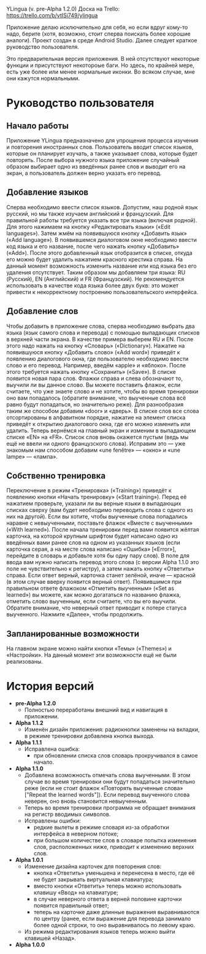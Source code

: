 YLingua
(v. pre-Alpha 1.2.0)
Доска на Trello: https://trello.com/b/vtISi749/ylingua

Приложение делаю исключительно для себя, но если вдруг кому-то надо, берите (хотя, возможно, стоит сперва поискать более хорошие аналоги).
Проект создан в среде Android Studio.
Далее следует краткое руководство пользователя.

Это предварительная версия приложения. В ней отсутствуют некоторые функции и присутствуют некотороые баги. Но здесь, по крайней мере, есть уже более или менее нормальные иконки. Во всяком случае, мне они кажутся нормальными.

# Руководство пользователя
## Начало работы
Приложение YLingua предназначено для упрощения процесса изучения и повторения иностранных слов. Пользователь вводит список языков, которые он планирует изучать, а также указывает слова, которые будет повторять. После выбора нужного языка приложение случайный образом выбирает одно из введённых ранее слов и выводит его на экран, а пользователь должен верно указать его перевод.

## Добавление языков
Сперва необходимо ввести список языков. Допустим, наш родной язык русский, но мы также изучаем английский и французский. Для правильной работы требуется указать все три языка (включая родной).
Для этого нажимаем на кнопку «Редактировать языки» («Edit languages»). Затем жмём на появившуюся кнопку «Добавить язык» («Add language»). В появившемся диалоговом окне необходимо ввести код языка и его название, после чего нажать кнопку «Добавить» («Add»). После этого добавленный язык отобразится в списке, откуда его можно будет удалить нажатием красного крестика справа. На данный момент возможность изменить название или код языка без его удаления отсутствует.
Таким образом мы добавляем три языка: RU (Русский), EN (Английский) и FR (Французский). Не рекомендуется использовать в качестве кода языка более двух букв: это может привести к некорректному построению пользовательского интерфейса.

## Добавление слов
Чтобы добавить в приложение слова, сперва необходимо выбрать два языка (язык самого слова и перевода) с помощью выпадающих списков в верхней части экрана. В качестве примера выберем RU и EN. После этого надо нажать на кнопку «Словарь» («Dictionary»).
Нажатие на появившуюся кнопку «Добавить слово» («Add word») приведёт к появлению диалогового окна, где пользователю необходимо ввести слово и его перевод. Например, введём «apple» и «яблоко». После этого требуется нажать кнопку «Сохранить» («Save»). В списке появится новая пара слов. Флажки справа и слева обозначают то, выучили ли вы данное слово. Вы можете поставить флажок, если считаете, что уже знаете слово и не хотите, чтобы во время тренировки оно вам попадалось (обратите внимание, что выученные слова всё равно будут попадаться, но значительно реже). Для разнообразия таким же способом добавим «door» и «дверь». В списке слов все слова отсортированы в алфавитном порядке, нажатие на элемент списка приведёт к открытию диалогового окна, где его можно изменить или удалить.
Теперь вернёмся на главный экран и изменим в выпадающем списке «EN» на «FR». Список слов вновь окажется пустым (ведь мы ещё не ввели ни одного французского слова). Исправим это — уже знакомым нам способом добавим «une fenêtre» — «окно» и «une lampe» — «лампа».

## Собственно тренировка
Переключение в режим «Тренировка» («Training») приведёт к появлению кнопки «Начать тренировку» («Start training»). Перед её нажатием проверьте, указали ли вы верные языки в выпадающих списках сверху (вам будет необходимо переводить слова с одного из них на другой). Если вы хотите, чтобы выученные слова попадались наравне с невыученными, поставьте флажок «Вместе с выученными» («With learned»). После начала тренировки перед вами появится жёлтая карточка, на которой крупным шрифтом будет написано одно из введённых вами ранее слов на одном из указанных языков (если карточка серая, а на месте слова написано «Ошибка» \[«Error»], перейдите в словарь и добавьте хотя бы одну пару слов). В поле для ввода вам нужно написать перевод этого слова (с версии Alpha 1.1.0 это поле не чувствительно к регистру), а затем нажать кнопку «Ответить» справа. Если ответ верный, карточка станет зелёной, иначе — красной (в этом случае вверху появится верный ответ). Появившимся при правильном ответе флажоком «Отметить выученным» («Set as learned») вы можете, как можно догататься по названию флажка, отметить слово выученным, если считаете, что вы его выучили. Обратите внимание, что неверный ответ приводит к потере статуса выученного. Нажмите «Далее», чтобы продолжить.

## Запланированные возможности
На главном экране можно найти кнопки «Темы» («Themes») и «Настройки». На данный момент эти возможности ещё не были реализованы.

# История версий
- **pre-Alpha 1.2.0**
  - Полностью переработаны внешний вид и навигация в приложении.
- **Alpha 1.1.2**
  - Изменён дизайн приложения: радиокнопки заменены на вкладки, в режиме тренировки добавлена кнопка выхода.
- **Alpha 1.1.1**
  - Исправлена ошибка:
    - при обновлении списка слов словарь прокручивался в самое начало.
- **Alpha 1.1.0**
  - Добавлена возможность отмечать слова выученными. В этом случае во время тренировки они будут попадаться значительно реже (если не стоит флажок «Повторять выученные слова» \["Repeat the learned words"]). Если перевод выученного слова неверен, оно вновь становится невыученным.
  - Теперь во время тренировки программа не обращает внимания на регистр вводимых символов.
  - Исправлены ошибки:
    - редкие вылеты в режиме словаря из-за обработки интерфейса в неверном потоке;
	- при большом количестве слов в словаре попытка изменения слов, расположенных ниже, приводит к изменению верхних слов.
- **Alpha 1.0.1**
  - Изменение дизайна карточек для повторения слов:
    - кнопка «Ответить» уменьшена и перенесена в место, где её не будет закрывать виртуальная клавиатура;
	- вместо кнопки «Ответить» теперь можно использовать клавишу «Ввод» на клавиатуре;
	- в случае неверного ответа в верней половине карточки появится правильный ответ;
	- теперь на карточке даже длинные выражения выравниваются по центру (ранее, если выражение для перевода занимало более одной строки, то оно выравнивалось по левому краю.
  - Из режима редактирования языков теперь можно выйти клавишей «Назад».
- **Alpha 1.0.0**